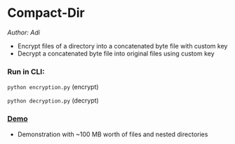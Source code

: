 # Compact-Dir
<em>Author: Adi</em><br/>

- Encrypt files of a directory into a concatenated byte file with custom key
- Decrypt a concatenated byte file into original files using custom key

### Run in CLI:
<code>python encryption.py</code> (encrypt)

<code>python decryption.py</code> (decrypt)

### [Demo](resources/DEMO.mp4)
- Demonstration with ~100 MB worth of files and nested directories